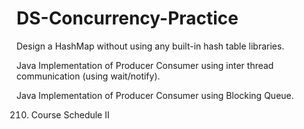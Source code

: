 # DS-Concurrency-Practice
Design a HashMap without using any built-in hash table libraries.

Java Implementation of Producer Consumer using inter thread communication (using wait/notify).

Java Implementation of Producer Consumer using Blocking Queue.

210. Course Schedule II

